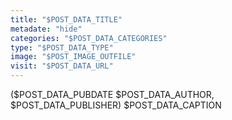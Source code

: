 ```yaml
---
title: "$POST_DATA_TITLE"
metadate: "hide"
categories: "$POST_DATA_CATEGORIES"
type: "$POST_DATA_TYPE"
image: "$POST_IMAGE_OUTFILE"
visit: "$POST_DATA_URL"
---
```

($POST_DATA_PUBDATE $POST_DATA_AUTHOR, $POST_DATA_PUBLISHER)
$POST_DATA_CAPTION
